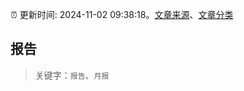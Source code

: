 :alarm_clock: 更新时间: 2024-11-02 09:38:18。[文章来源](/README.md)、[文章分类](/TAGS.md)

## 报告


> 关键字：`报告`、`月报`



